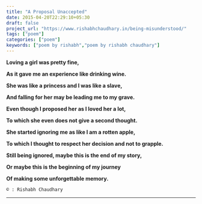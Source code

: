 ```yaml
---
title: "A Proposal Unaccepted"
date: 2015-04-20T22:29:10+05:30
draft: false
project_url: "https://www.rishabhchaudhary.in/being-misunderstood/"
tags: ["poem"]
categories: ["poem"]
keywords: ["poem by rishabh","poem by rishabh chaudhary"]
---
```



**Loving a girl was pretty fine,**

**As it gave me an experience like drinking wine.**

**She was like a princess and I was like a slave,**

**And falling for her may be leading me to my grave.**

**Even though I proposed her as I loved her a lot,**

**To which she even does not give a second thought.**

**She started ignoring me as like I am a rotten apple,**

**To which I thought to respect her decision and not to grapple.**

**Still being ignored, maybe this is the end of my story,**

**Or maybe this is the beginning of my journey**

**Of making some unforgettable memory.**


``` 
© : Rishabh Chaudhary 
```

___________________________________________